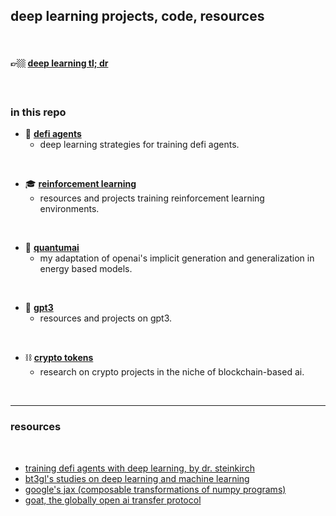 ## deep learning projects, code, resources
 
<br>

#### 👉🏼 [deep learning tl; dr](deep_learning_tldr.md)

<br>

### in this repo

* 🤖 **[defi agents](agents)**
  * deep learning strategies for training defi agents.

<br>

* 🎓 **[reinforcement learning](RL)**
  * resources and projects training reinforcement learning environments.

<br>

* 🧬 **[quantumai](EBMs)**
  * my adaptation of openai's implicit generation and generalization in energy based models.
 
 
<br>

* 🦾 **[gpt3](GPT3.5)**
  * resources and projects on gpt3.

<br>


* ⛓ **[crypto tokens](crypto_tokens)**
  * research on crypto projects in the niche of blockchain-based ai.


<br>

----

### resources

<br>

* [training defi agents with deep learning, by dr. steinkirch](https://mirror.xyz/steinkirch.eth/DKaWYobU7q3EvZw8x01J7uEmF_E8PfNN27j0VgxQhNQ)
* [bt3gl's studies on deep learning and machine learning](https://singularity-sh.vercel.app/archives.html)
* [google's jax (composable transformations of numpy programs)](https://github.com/google/jax)
* [goat, the globally open ai transfer protocol](https://ipfs.io/ipfs/QmYyucgBQVfs9JXZ2MtmkGPAhgUjNgyGE6rcJT1KybQHhp/index.html)
